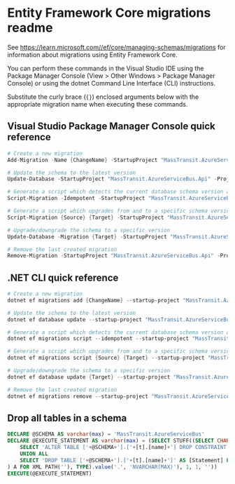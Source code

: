 # Entity Framework Core migrations readme

See <https://learn.microsoft.com//ef/core/managing-schemas/migrations> for information about migrations using Entity Framework Core.

You can perform these commands in the Visual Studio IDE using the Package Manager Console (View > Other Windows > Package Manager Console) or using the dotnet Command Line Interface (CLI) instructions.

Substitute the curly brace (`{}`) enclosed arguments below with the appropriate migration name when executing these commands.

## Visual Studio Package Manager Console quick reference

```powershell
# Create a new migration
Add-Migration -Name {ChangeName} -StartupProject "MassTransit.AzureServiceBus.Api" -Project "MassTransit.AzureServiceBus.Infrastructure"

# Update the schema to the latest version
Update-Database -StartupProject "MassTransit.AzureServiceBus.Api" -Project "MassTransit.AzureServiceBus.Infrastructure"

# Generate a script which detects the current database schema version and updates it to the latest
Script-Migration -Idempotent -StartupProject "MassTransit.AzureServiceBus.Api" -Project "MassTransit.AzureServiceBus.Infrastructure"

# Generate a script which upgrades from and to a specific schema version
Script-Migration {Source} {Target} -StartupProject "MassTransit.AzureServiceBus.Api" -Project "MassTransit.AzureServiceBus.Infrastructure"

# Upgrade/downgrade the schema to a specific version
Update-Database -Migration {Target} -StartupProject "MassTransit.AzureServiceBus.Api" -Project "MassTransit.AzureServiceBus.Infrastructure"

# Remove the last created migration
Remove-Migration -StartupProject "MassTransit.AzureServiceBus.Api" -Project "MassTransit.AzureServiceBus.Infrastructure"
```

## .NET CLI quick reference

```powershell
# Create a new migration
dotnet ef migrations add {ChangeName} --startup-project "MassTransit.AzureServiceBus.Api" --project "MassTransit.AzureServiceBus.Infrastructure"

# Update the schema to the latest version
dotnet ef database update --startup-project "MassTransit.AzureServiceBus.Api" --project "MassTransit.AzureServiceBus.Infrastructure"

# Generate a script which detects the current database schema version and updates it to the latest
dotnet ef migrations script --idempotent --startup-project "MassTransit.AzureServiceBus.Api" --project "MassTransit.AzureServiceBus.Infrastructure"

# Generate a script which upgrades from and to a specific schema version
dotnet ef migrations script {Source} {Target} --startup-project "MassTransit.AzureServiceBus.Api" --project "MassTransit.AzureServiceBus.Infrastructure"

# Upgrade/downgrade the schema to a specific version
dotnet ef database update {Target} --startup-project "MassTransit.AzureServiceBus.Api" --project "MassTransit.AzureServiceBus.Infrastructure"

# Remove the last created migration
dotnet ef migrations remove --startup-project "MassTransit.AzureServiceBus.Api" --project "MassTransit.AzureServiceBus.Infrastructure"
```

## Drop all tables in a schema

```sql
DECLARE @SCHEMA AS varchar(max) = 'MassTransit.AzureServiceBus'
DECLARE @EXECUTE_STATEMENT AS varchar(max) = (SELECT STUFF((SELECT CHAR(13) + CHAR(10) + [Statement] FROM (
    SELECT 'ALTER TABLE ['+@SCHEMA+'].['+[t].[name]+'] DROP CONSTRAINT ['+[fk].[name]+']' AS [Statement] FROM [sys].[foreign_keys] AS [fk] INNER JOIN [sys].[tables] AS [t] ON [t].[object_id] = [fk].[parent_object_id] INNER JOIN [sys].[schemas] AS [s] ON [s].[schema_id] = [t].[schema_id] WHERE [s].[name] = @SCHEMA
    UNION ALL
    SELECT 'DROP TABLE ['+@SCHEMA+'].['+[t].[name]+']' AS [Statement] FROM [sys].[tables] AS [t] INNER JOIN [sys].[schemas] AS [s] ON [s].[schema_id] = [t].[schema_id] WHERE [s].[name] = @SCHEMA
) A FOR XML PATH(''), TYPE).value('.', 'NVARCHAR(MAX)'), 1, 1, ''))
EXECUTE(@EXECUTE_STATEMENT)
```
